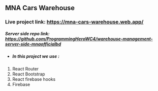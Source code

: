 ## MNA Cars Warehouse

### Live project link: https://mna-cars-warehouse.web.app/

##### Server side repo link: https://github.com/ProgrammingHeroWC4/warehouse-management-server-side-mnaofficialbd

- ##### In this project we use :
1. React Router
2. React Bootstrap
3. React firebase hooks
4. Firebase